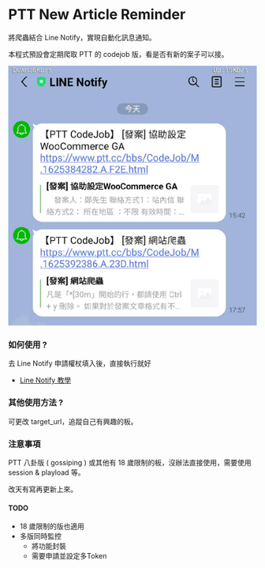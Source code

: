 # PTT New Article Reminder

將爬蟲結合 Line Notify，實現自動化訊息通知。

本程式預設會定期爬取 PTT 的 codejob 版，看是否有新的案子可以接。

![](./screenshot.jpg)

### 如何使用 ? 
去 Line Notify 申請權杖填入後，直接執行就好
* [Line Notify 教學](https://www.learncodewithmike.com/2020/06/python-line-notify.html)

### 其他使用方法 ? 
可更改 target_url，追蹤自己有興趣的板。

### 注意事項
PTT 八卦版 ( gossiping ) 或其他有 18 歲限制的板，沒辦法直接使用，需要使用 session & playload 等。

改天有寫再更新上來。

#### TODO
* 18 歲限制的版也適用
* 多版同時監控
    * 將功能封裝
    * 需要申請並設定多Token
